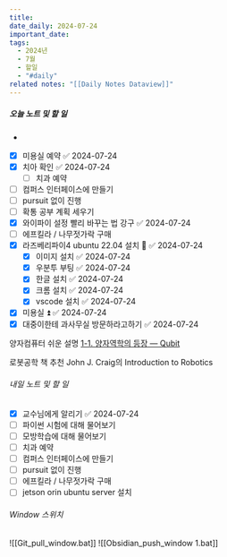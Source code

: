 ```yaml
---
title: 
date_daily: 2024-07-24
important_date: 
tags:
  - 2024년
  - 7월
  - 할일
  - "#daily"
related notes: "[[Daily Notes Dataview]]"
---
```

##### 오늘 노트 및 할 일 
- 
- [x] 미용실 예약 ✅ 2024-07-24
- [x] 치아 확인 ✅ 2024-07-24
	- [ ] 치과 예약
- [ ] 컴퍼스 인터페이스에 만들기
- [ ] pursuit 없이 진행
- [ ] 확통 공부 계획 세우기
- [x] 와이파이 설정 빨리 바꾸는 법 강구 ✅ 2024-07-24
- [ ] 에프킬라 / 나무젓가락 구매
- [x] 라즈베리파이4 ubuntu 22.04 설치 🔺 ✅ 2024-07-24
	- [x] 이미지 설치 ✅ 2024-07-24
	- [x] 우분투 부팅 ✅ 2024-07-24
	- [x] 한글 설치 ✅ 2024-07-24
	- [x] 크롬 설치 ✅ 2024-07-24
	- [x] vscode 설치 ✅ 2024-07-24
- [x] 미용실 ⏫ ✅ 2024-07-24
- [x] 대중이한테 과사무실 방문하라고하기 ✅ 2024-07-24

양자컴퓨터 쉬운 설명
[1-1. 양자역학의 등장 ― Qubit](https://qubit.donghwi.dev/basic/1)

로봇공학 책 추천
John J. Craig의 Introduction to Robotics

###### 내일 노트 및 할 일
- [x] 교수님에게 알리기 ✅ 2024-07-24
- [ ] 파이썬 시험에 대해 물어보기
- [ ] 모방학습에 대해 물어보기
- [ ] 치과 예약
- [ ] 컴퍼스 인터페이스에 만들기
- [ ] pursuit 없이 진행
- [ ] 에프킬라 / 나무젓가락 구매
- [ ] jetson orin ubuntu server 설치

######  Window 스위치
![[Git_pull_window.bat]]
![[Obsidian_push_window 1.bat]]

